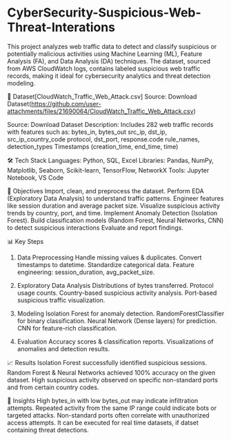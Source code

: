 # CyberSecurity-Suspicious-Web-Threat-Interations
This project analyzes web traffic data to detect and classify suspicious or potentially malicious activities using Machine Learning (ML), Feature Analysis (FA), and Data Analysis (DA) techniques.
The dataset, sourced from AWS CloudWatch logs, contains labeled suspicious web traffic records, making it ideal for cybersecurity analytics and threat detection modeling.

📂 Dataset[CloudWatch_Traffic_Web_Attack.csv]
Source: Download Dataset(https://github.com/user-attachments/files/21690064/CloudWatch_Traffic_Web_Attack.csv)

Source: Download Dataset
Description: Includes 282 web traffic records with features such as:
bytes_in, bytes_out
src_ip, dst_ip, src_ip_country_code
protocol, dst_port, response.code
rule_names, detection_types
Timestamps (creation_time, end_time, time)

🛠 Tech Stack
Languages: Python, SQL, Excel
Libraries: Pandas, NumPy, Matplotlib, Seaborn, Scikit-learn, TensorFlow, NetworkX
Tools: Jupyter Notebook, VS Code

🎯 Objectives
Import, clean, and preprocess the dataset.
Perform EDA (Exploratory Data Analysis) to understand traffic patterns.
Engineer features like session duration and average packet size.
Visualize suspicious activity trends by country, port, and time.
Implement Anomaly Detection (Isolation Forest).
Build classification models (Random Forest, Neural Networks, CNN) to detect suspicious interactions
Evaluate and report findings.

📊 Key Steps
1. Data Preprocessing
Handle missing values & duplicates.
Convert timestamps to datetime.
Standardize categorical data.
Feature engineering: session_duration, avg_packet_size.

2. Exploratory Data Analysis
Distributions of bytes transferred.
Protocol usage counts.
Country-based suspicious activity analysis.
Port-based suspicious traffic visualization.

3. Modeling
Isolation Forest for anomaly detection.
RandomForestClassifier for binary classification.
Neural Network (Dense layers) for prediction.
CNN for feature-rich classification.

4. Evaluation
Accuracy scores & classification reports.
Visualizations of anomalies and detection results.

📈 Results
Isolation Forest successfully identified suspicious sessions.
Random Forest & Neural Networks achieved 100% accuracy on the given dataset.
High suspicious activity observed on specific non-standard ports and from certain country codes.

📌 Insights
High bytes_in with low bytes_out may indicate infiltration attempts.
Repeated activity from the same IP range could indicate bots or targeted attacks.
Non-standard ports often correlate with unauthorized access attempts.
It can be executed for real time datasets, if datset containing threat detections.



